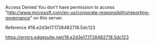 Access Denied
You don't have permission to access "http://www.microsoft.com/en-us/corporate-responsibility/reporting-governance" on this server.

Reference #18.e2d3e17.1728482718.5dc123

https://errors.edgesuite.net/18.e2d3e17.1728482718.5dc123